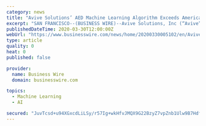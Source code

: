 ```yaml
---
category: news
title: "Avive Solutions’ AED Machine Learning Algorithm Exceeds American Heart Association’s Performance Recommendations"
excerpt: "SAN FRANCISCO--(BUSINESS WIRE)--Avive Solutions, Inc (“Avive” or the “Company”), a developer of a next-generation Automated External Defibrillator (“AED”) and innovative cardiac arrest response solutions, was selected to present a study on a novel machine-learning algorithm for arrhythmia classification via a podium presentation at ..."
publishedDateTime: 2020-03-30T12:00:00Z
webUrl: "https://www.businesswire.com/news/home/20200330005102/en/Avive-Solutions’-AED-Machine-Learning-Algorithm-Exceeds"
type: article
quality: 0
heat: 0
published: false

provider:
  name: Business Wire
  domain: businesswire.com

topics:
  - Machine Learning
  - AI

secured: "JuvTcsd+u94XGxcdLiLSy/r57Ig+wkHfvJMQX9G22BzyZ7vpZnb1Ulw9B7HdfE2RsDrtEaywc4a1hirsHSSkltFf9BeU3aM5gGPWVu7WWJpZatnHlxJA5kGr21Hv+3MrI3GIr37vgXec5GTM0vFJBMHtBSYKJW4TI/X4C3N0Ok9ZS4noVOaNr6Hp1hGMqwdjqrIb28OepYAU6RnKNeRnFZ0RhVU9/9ihs97cZGnk/CnzQPwM/ZrAeP0r3dTuiradxfNJnw0/i3OH37sDEUaGQas+5kGg9JYZZmWRIRYbZvZWHoYkpP4wN3KMthYo6MyB;h6uXMehrVub7bvR4whS0qA=="
---
```


